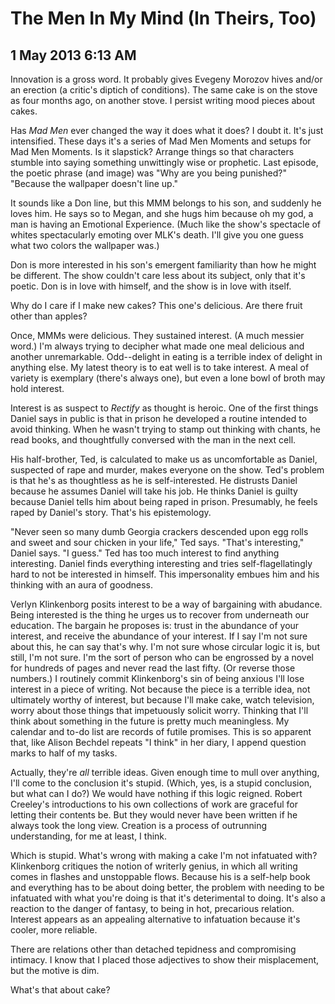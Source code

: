 # The Men In My Mind (In Theirs, Too)
## 1 May 2013 6:13 AM

Innovation is a gross word. It probably gives Evegeny Morozov hives and/or an erection (a critic's diptich of conditions). The same cake is on the stove as four months ago, on another stove. I persist writing mood pieces about cakes.

Has _Mad Men_ ever changed the way it does what it does? I doubt it. It's just intensified. These days it's a series of Mad Men Moments and setups for Mad Men Moments. Is it slapstick? Arrange things so that characters stumble into saying something unwittingly wise or prophetic. Last episode, the poetic phrase (and image) was "Why are you being punished?" "Because the wallpaper doesn't line up."

It sounds like a Don line, but this MMM belongs to his son, and suddenly he loves him. He says so to Megan, and she hugs him because oh my god, a man is having an Emotional Experience. (Much like the show's spectacle of whites spectacularly emoting over MLK's death. I'll give you one guess what two colors the wallpaper was.)

Don is more interested in his son's emergent familiarity than how he might be different. The show couldn't care less about its subject, only that it's poetic. Don is in love with himself, and the show is in love with itself.

Why do I care if I make new cakes? This one's delicious. Are there fruit other than apples?

Once, MMMs were delicious. They sustained interest. (A much messier word.) I'm always trying to decipher what made one meal delicious and another unremarkable. Odd--delight in eating is a terrible index of delight in anything else. My latest theory is to eat well is to take interest. A meal of variety is exemplary (there's always one), but even a lone bowl of broth may hold interest.

Interest is as suspect to _Rectify_ as thought is heroic. One of the first things Daniel says in public is that in prison he developed a routine intended to avoid thinking. When he wasn't trying to stamp out thinking with chants, he read books, and thoughtfully conversed with the man in the next cell.

His half-brother, Ted, is calculated to make us as uncomfortable as Daniel, suspected of rape and murder, makes everyone on the show. Ted's problem is that he's as thoughtless as he is self-interested. He distrusts Daniel because he assumes Daniel will take his job. He thinks Daniel is guilty because Daniel tells him about being raped in prison. Presumably, he feels raped by Daniel's story. That's his epistemology.

"Never seen so many dumb Georgia crackers descended upon egg rolls and sweet and sour chicken in your life," Ted says. "That's interesting," Daniel says. "I guess." Ted has too much interest to find anything interesting. Daniel finds everything interesting and tries self-flagellatingly hard to not be interested in himself. This impersonality embues him and his thinking with an aura of goodness.

Verlyn Klinkenborg posits interest to be a way of bargaining with abudance. Being interested is the thing he urges us to recover from underneath our education. The bargain he proposes is: trust in the abundance of your interest, and receive the abundance of your interest. If I say I'm not sure about this, he can say that's why. I'm not sure whose circular logic it is, but still, I'm not sure. I'm the sort of person who can be engrossed by a novel for hundreds of pages and never read the last fifty. (Or reverse those numbers.) I routinely commit Klinkenborg's sin of being anxious I'll lose interest in a piece of writing. Not because the piece is a terrible idea, not ultimately worthy of interest, but because I'll make cake, watch television, worry about those things that impetuously solicit worry. Thinking that I'll think about something in the future is pretty much meaningless. My calendar and to-do list are records of futile promises. This is so apparent that, like Alison Bechdel repeats "I think" in her diary, I append question marks to half of my tasks.

Actually, they're _all_ terrible ideas. Given enough time to mull over anything, I'll come to the conclusion it's stupid. (Which, yes, is a stupid conclusion, but what can I do?) We would have nothing if this logic reigned. Robert Creeley's introductions to his own collections of work are graceful for letting their contents be. But they would never have been written if he always took the long view. Creation is a process of outrunning understanding, for me at least, I think.

Which is stupid. What's wrong with making a cake I'm not infatuated with? Klinkenborg critiques the notion of writerly genius, in which all writing comes in flashes and unstoppable flows. Because his is a self-help book and everything has to be about doing better, the problem with needing to be infatuated with what you're doing is that it's deterimental to doing. It's also a reaction to the danger of fantasy, to being in hot, precarious relation. Interest appears as an appealing alternative to infatuation because it's cooler, more reliable.

There are relations other than detached tepidness and compromising intimacy. I know that I placed those adjectives to show their misplacement, but the motive is dim.

What's that about cake?